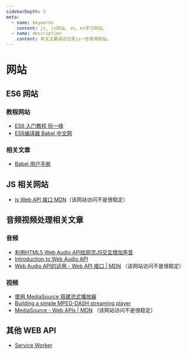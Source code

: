 ```yaml
---
sidebarDepth: 2
meta:
  - name: keywords
    content: js, js网站, es，es学习网站，
  - name: description
    content: 本文主要讲述记录js一些常用网站。
---
```


# 网站


## ES6 网站

### 教程网站

- [ES6 入门教程 阮一峰](http://es6.ruanyifeng.com/)
- [ES6编译器 Babel 中文网](https://www.babeljs.cn/)

### 相关文章

- [Babel 用户手册](https://github.com/jamiebuilds/babel-handbook/blob/master/translations/zh-Hans/user-handbook.md)
## JS 相关网站

- [js Web API 接口 MDN](https://developer.mozilla.org/zh-CN/docs/Web/API)（该网站访问不是很稳定）

## 音频视频处理相关文章

### 音频
- [利用HTML5 Web Audio API给网页JS交互增加声音](https://www.zhangxinxu.com/wordpress/2017/06/html5-web-audio-api-js-ux-voice/)
- [Introduction to Web Audio API](https://css-tricks.com/introduction-web-audio-api/)
- [Web Audio API的运用 - Web API 接口 | MDN](https://developer.mozilla.org/zh-CN/docs/Web/API/Web_Audio_API/Using_Web_Audio_API) （该网站访问不是很稳定）

### 视频
- [使用 MediaSource 搭建流式播放器](https://zhuanlan.zhihu.com/p/26374202)
- [Building a simple MPEG-DASH streaming player](https://docs.microsoft.com/en-us/previous-versions/windows/internet-explorer/ie-developer/samples/dn551368(v=vs.85))
- [MediaSource - Web APIs | MDN](https://developer.mozilla.org/zh-CN/docs/Web/API/Web_Audio_API/Using_Web_Audio_API) （该网站访问不是很稳定）


## 其他 WEB API

- [Service Worker](https://lavas.baidu.com/pwa/offline-and-cache-loading/service-worker/service-worker-introduction)